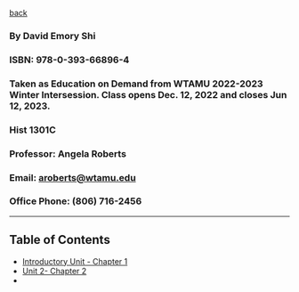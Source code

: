 [back](../README.md)
### By David Emory Shi
### ISBN: 978-0-393-66896-4
### Taken as Education on Demand from WTAMU 2022-2023 Winter Intersession. Class opens Dec. 12, 2022 and closes Jun 12, 2023.
### Hist 1301C
### Professor: Angela Roberts
### Email: aroberts@wtamu.edu
### Office Phone: (806) 716-2456
---


## Table of Contents

- [Introductory Unit - Chapter 1](Unit_1.md)
- [Unit 2- Chapter 2](Unit_2.md)
- 

